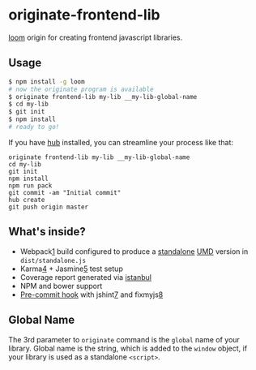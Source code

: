 originate-frontend-lib
======================

[loom][1] origin for creating frontend javascript libraries.

Usage
-----

```sh
$ npm install -g loom
# now the originate program is available
$ originate frontend-lib my-lib __my-lib-global-name
$ cd my-lib
$ git init
$ npm install
# ready to go!
```

If you have [hub][10] installed, you can streamline your process like that:

```
originate frontend-lib my-lib __my-lib-global-name
cd my-lib
git init
npm install
npm run pack
git commit -am "Initial commit"
hub create
git push origin master
```

What's inside?
--------------

* Webpack[1] build configured to produce a [standalone][2] [UMD][3] version in `dist/standalone.js`
* Karma[4] + Jasmine[5] test setup
* Coverage report generated via [istanbul][6]
* NPM and bower support
* [Pre-commit hook][9] with jshint[7] and fixmyjs[8]

Global Name
-----------

The 3rd parameter to `originate` command is the `global` name of your library.
Global name is the string, which is added to the `window` object, if your library is used as a standalone `<script>`.



  [1]:http://webpack.github.io/
  [2]:http://webpack.github.io/docs/configuration.html#output-librarytarget
  [3]:https://github.com/umdjs/umd
  [4]:http://karma-runner.github.io/0.12/index.html
  [5]:http://jasmine.github.io/2.1/introduction.html
  [6]:http://gotwarlost.github.io/istanbul/
  [7]:http://jshint.com/about/
  [8]:https://github.com/jshint/fixmyjs
  [9]:https://github.com/typicode/husky
  [10]:https://hub.github.com

